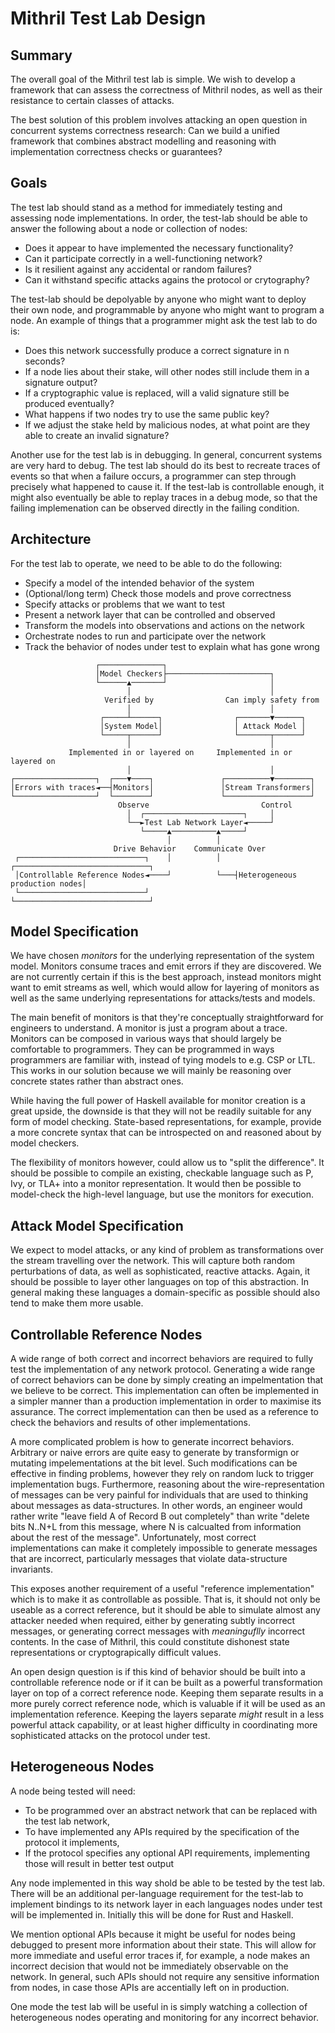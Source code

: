 # Mithril Test Lab Design

## Summary

The overall goal of the Mithril test lab is simple. We wish to develop a framework that can assess the correctness of
Mithril nodes, as well as their resistance to certain classes of attacks.

The best solution of this problem involves attacking an open question in concurrent systems correctness research: Can we
build a unified framework that combines abstract modelling and reasoning with implementation correctness checks or
guarantees?

## Goals

The test lab should stand as a method for immediately testing and assessing node implementations. In order, the test-lab
should be able to answer the following about a node or collection of nodes:

- Does it appear to have implemented the necessary functionality?
- Can it participate correctly in a well-functioning network?
- Is it resilient against any accidental or random failures?
- Can it withstand specific attacks agains the protocol or crytography?

The test-lab should be depolyable by anyone who might want to deploy their own node, and programmable by anyone who
might want to program a node. An example of things that a programmer might ask the test lab to do is:

- Does this network successfully produce a correct signature in n seconds?
- If a node lies about their stake, will other nodes still include them in a signature output?
- If a cryptographic value is replaced, will a valid signature still be produced eventually?
- What happens if two nodes try to use the same public key?
- If we adjust the stake held by malicious nodes, at what point are they able to create an invalid signature?

Another use for the test lab is in debugging. In general, concurrent systems are very hard to debug. The test lab should
do its best to recreate traces of events so that when a failure occurs, a programmer can step through precisely what
happened to cause it. If the test-lab is controllable enough, it might also eventually be able to replay traces in a
debug mode, so that the failing implemenation can be observed directly in the failing condition.

## Architecture

For the test lab to operate, we need to be able to do the following:

- Specify a model of the intended behavior of the system
- (Optional/long term) Check those models and prove correctness
- Specify attacks or problems that we want to test
- Present a network layer that can be controlled and observed
- Transform the models into observations and actions on the network
- Orchestrate nodes to run and participate over the network
- Track the behavior of nodes under test to explain what has gone wrong

```
                   ┌──────────────┐
                   │Model Checkers├───────────────────────┐
                   └──────▲───────┘                       │
                          │                               │
                     Verified by                Can imply safety from
                          │                               │
                    ┌─────┴──────┐                ┌───────▼──────┐
                    │System Model│                │ Attack Model │
                    └─────┬──────┘                └───────┬──────┘
                          │                               │
             Implemented in or layered on     Implemented in or layered on
                          │                               │
┌──────────────────┐  ┌───▼────┐               ┌──────────▼────────┐
│Errors with traces◄──┤Monitors│               │Stream Transformers│
└──────────────────┘  └────────┘               └───────────────────┘
                        Observe                         Control
                          │  ┌──────────────────────┐     │
                          └──►Test Lab Network Layer◄─────┘
                             └─────▲──────────▲─────┘
                                   │          │
                       Drive Behavior    Communicate Over
 ┌────────────────────────────┐    │          │   ┌──────────────────────────────┐
 │Controllable Reference Nodes◄────┘          └───┤Heterogeneous production nodes│
 └────────────────────────────┘                   └──────────────────────────────┘
```

## Model Specification

We have chosen _monitors_ for the underlying representation of the system model. Monitors consume traces and emit errors
if they are discovered. We are not currently certain if this is the best approach, instead monitors might want to emit
streams as well, which would allow for layering of monitors as well as the same underlying representations for
attacks/tests and models.

The main benefit of monitors is that they're conceptually straightforward for engineers to understand. A monitor is just
a program about a trace. Monitors can be composed in various ways that should largely be comfortable to programmers.
They can be programmed in ways programmers are familiar with, instead of tying models to e.g. CSP or LTL. This works in
our solution because we will mainly be reasoning over concrete states rather than abstract ones.

While having the full power of Haskell available for monitor creation is a great upside, the downside is that they will
not be readily suitable for any form of model checking. State-based representations, for example, provide a more
concrete syntax that can be introspected on and reasoned about by model checkers.

The flexibility of monitors however, could allow us to "split the difference". It should be possible to compile an
existing, checkable language such as P, Ivy, or TLA+ into a monitor representation. It would then be possible to
model-check the high-level language, but use the monitors for execution.

## Attack Model Specification

We expect to model attacks, or any kind of problem as transformations over the stream travelling over the network. This
will capture both random perturbations of data, as well as sophisticated, reactive attacks. Again, it should be possible
to layer other languages on top of this abstraction. In general making these languages a domain-specific as possible
should also tend to make them more usable.

## Controllable Reference Nodes

A wide range of both correct and incorrect behaviors are required to fully test the implementation of any network
protocol. Generating a wide range of correct behaviors can be done by simply creating an impelmentation that we believe
to be correct. This implementation can often be implemented in a simpler manner than a production implementation in
order to maximise its assurance. The correct implementation can then be used as a reference to check the behaviors and
results of other implementations.

A more complicated problem is how to generate incorrect behaviors. Arbitrary or naive errors are quite easy to generate
by transformign or mutating impelementations at the bit level. Such modifications can be effective in finding problems,
however they rely on random luck to trigger implementation bugs. Furthermore, reasoning about the wire-representation of
messages can be very painful for individuals that are used to thinking about messages as data-structures. In other
words, an engineer would rather write "leave field A of Record B out completely" than write "delete bits N..N+L from
this message, where N is calcualted from information about the rest of the message". Unfortunately, most correct
implementations can make it completely impossible to generate messages that are incorrect, particularly messages that
violate data-structure invariants.

This exposes another requirement of a useful "reference implementation" which is to make it as controllable as possible.
That is, it should not only be useable as a correct reference, but it should be able to simulate almost any attacker
needed when required, either by generating subtly incorrect messages, or generating correct messages with _meaninguflly_
incorrect contents. In the case of Mithril, this could constitute dishonest state representations or cryptograpically
difficult values.

An open design question is if this kind of behavior should be built into a controllable reference node or if it can be
built as a powerful transformation layer on top of a correct reference node. Keeping them separate results in a more
purely correct reference node, which is valuable if it will be used as an implementation reference. Keeping the layers
separate _might_ result in a less powerful attack capability, or at least higher difficulty in coordinating more
sophisticated attacks on the protocol under test.

## Heterogeneous Nodes

A node being tested will need:

- To be programmed over an abstract network that can be replaced with the test lab network,
- To have implemented any APIs required by the specification of the protocol it implements,
- If the protocol specifies any optional API requirements, implementing those will result in better test output

Any node implemented in this way shold be able to be tested by the test lab. There will be an additional per-language
requirement for the test-lab to implement bindings to its network layer in each languages nodes under test will be
implemented in. Initially this will be done for Rust and Haskell.

We mention optional APIs because it might be useful for nodes being debugged to present more information about their
state. This will allow for more immediate and useful error traces if, for example, a node makes an incorrect decision
that would not be immediately observable on the network. In general, such APIs should not require any sensitive
information from nodes, in case those APIs are accentially left on in production.

One mode the test lab will be useful in is simply watching a collection of heterogeneous nodes operating and monitoring
for any incorrect behavior.
